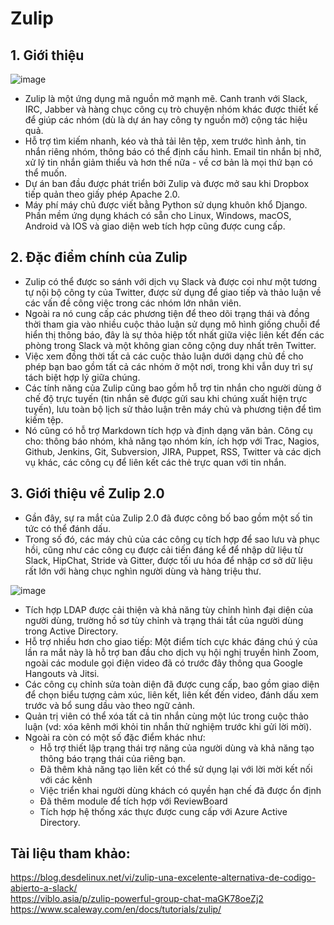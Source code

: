 # Zulip
## 1. Giới thiệu

![image](https://user-images.githubusercontent.com/92511177/137301270-ee860cae-5441-4aa9-adc1-3b00fdd8d5ea.png)

- Zulip là một ứng dụng mã nguồn mở mạnh mẽ. Canh tranh với Slack, IRC, Jabber và hàng chục công cụ trò chuyện nhóm khác được thiết kế để giúp các nhóm (dù là dự án hay công ty nguồn mở) cộng tác hiệu quả.
- Hỗ trợ tìm kiếm nhanh, kéo và thả tải lên tệp, xem trước hình ảnh, tin nhắn riêng nhóm, thông báo có thể định cấu hình. Email tin nhắn bị nhỡ, xử lý tin nhắn giảm thiểu và hơn thế nữa - về cơ bản là mọi thứ bạn có thể muốn.
- Dự án ban đầu được phát triển bởi Zulip và được mở sau khi Dropbox tiếp quản theo giấy phép Apache 2.0.
- Máy phí máy chủ được viết bằng Python sử dụng khuôn khổ Django. Phần mềm ứng dụng khách có sẵn cho Linux, Windows, macOS, Android và IOS và giao diện web tích hợp cũng được cung cấp.

## 2. Đặc điểm chính của Zulip
- Zulip có thể được so sánh với dịch vụ Slack và được coi như một tương tự nội bộ công ty của Twitter, được sử dụng để giao tiếp và thảo luận về các vấn đề công việc trong các nhóm lớn nhân viên.
- Ngoài ra nó cung cấp các phương tiện để theo dõi trạng thái và đồng thời tham gia vào nhiều cuộc thảo luận sử dụng mô hình giống chuỗi để hiển thị thông báo, đây là sự thỏa hiệp tốt nhất giữa việc liên kết đến các phòng trong Slack và một không gian công cộng duy nhất trên Twitter.
- Việc xem đồng thời tất cả các cuộc thảo luận dưới dạng chủ đề cho phép bạn bao gồm tất cả các nhóm ở một nơi, trong khi vẫn duy trì sự tách biệt hợp lý giữa chúng.
- Các tính năng của Zulip cũng bao gồm hỗ trợ tin nhắn cho người dùng ở chế độ trực tuyến (tin nhắn sẽ được gửi sau khi chúng xuất hiện trực tuyến), lưu toàn bộ lịch sử thảo luận trên máy chủ và phương tiện để tìm kiếm tệp.
- Nó cũng có hỗ trợ Markdown tích hợp và định dạng văn bản. Công cụ cho: thông báo nhóm, khả năng tạo nhóm kín, ích hợp với Trac, Nagios, Github, Jenkins, Git, Subversion, JIRA, Puppet, RSS, Twitter và các dịch vụ khác, các công cụ để liên kết các thẻ trực quan với tin nhắn. 

## 3. Giới thiệu về Zulip 2.0
- Gần đây, sự ra mắt của Zulip 2.0 đã được công bố bao gồm một số tin tức có thể đánh dấu.
- Trong số đó, các máy chủ của các công cụ tích hợp để sao lưu và phục hồi, cũng như các công cụ được cải tiến đáng kể để nhập dữ liệu từ Slack, HipChat, Stride và Gitter, được tối ưu hóa để nhập cơ sở dữ liệu rất lớn với hàng chục nghìn người dùng và hàng triệu thư.

![image](https://user-images.githubusercontent.com/92511177/137301432-abc25354-0ea8-4765-acbb-50cdce42cc00.png)

- Tích hợp LDAP được cải thiện và khả năng tùy chỉnh hình đại diện của người dùng, trường hồ sơ tùy chỉnh và trạng thái tắt của người dùng trong Active Directory.
- Hỗ trợ nhiều hơn cho giao tiếp: Một điểm tích cực khác đáng chú ý của lần ra mắt này là hỗ trợ ban đầu cho dịch vụ hội nghị truyền hình Zoom, ngoài các module gọi điện video đã có trước đây thông qua Google Hangouts và Jitsi.
- Các công cụ chỉnh sửa toàn diện đã được cung cấp, bao gồm giao diện để chọn biểu tượng cảm xúc, liên kết, liên kết đến video, đánh dấu xem trước và bổ sung dầu vào theo ngữ cảnh.
- Quản trị viên có thể xóa tất cả tin nhắn cùng một lúc trong cuộc thảo luận (vd: xóa kênh mới khỏi tin nhắn thử nghiệm trước khi gửi lời mời).
- Ngoài ra còn có một số đặc điểm khác như:
  - Hỗ trợ thiết lập trạng thái trợ năng của người dùng và khả năng tạo thông báo trạng thái của riêng bạn.
  - Đã thêm khả năng tạo liên kết có thể sử dụng lại với lời mời kết nối với các kênh
  - Việc triển khai người dùng khách có quyền hạn chế đã được ổn định
  - Đã thêm module để tích hợp với ReviewBoard
  - Tích hợp hệ thống xác thực được cung cấp với Azure Active Directory.

## Tài liệu tham khảo:
https://blog.desdelinux.net/vi/zulip-una-excelente-alternativa-de-codigo-abierto-a-slack/ <br>
https://viblo.asia/p/zulip-powerful-group-chat-maGK78oeZj2
<br>
https://www.scaleway.com/en/docs/tutorials/zulip/

